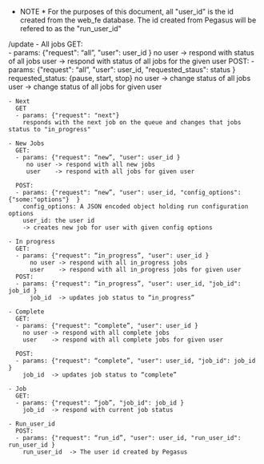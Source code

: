 * NOTE *
For the purposes of this document, all "user_id" is the id created from the web_fe database. The id created from 
Pegasus will be refered to as the "run_user_id"

/update
    - All jobs
      GET:   
      - params: {"request": “all”, "user": user_id }
         no user -> respond with status of all jobs
         user    -> respond with status of all jobs for the given user
      POST: 
      - params: {"request": “all”, "user": user_id, "requested_staus": status }
          requested_status: {pause, start, stop}
          no user -> change status of all jobs
          user      -> change status of all jobs for given user
          
    - Next
      GET
      - params: {"request": "next"}
        responds with the next job on the queue and changes that jobs status to "in_progress"

    - New Jobs
      GET: 
      - params: {"request": “new”, "user": user_id }
         no user -> respond with all new jobs
         user    -> respond with all jobs for given user
 
      POST: 
      - params: {"request": “new”, "user": user_id, "config_options": {"some:"options"}  }
        config_options: A JSON encoded object holding run configuration options
        user_id: the user id
        -> creates new job for user with given config options

    - In progress
      GET: 
      - params: {"request": “in_progress”, "user": user_id }
          no user -> respond with all in_progress jobs
          user    -> respond with all in_progress jobs for given user
      POST:
      - params: {"request": “in_progress”, "user": user_id, "job_id": job_id }
          job_id  -> updates job status to “in_progress”

    - Complete
      GET: 
      - params: {"request": “complete”, "user": user_id }
        no user -> respond with all complete jobs
        user    -> respond with all complete jobs for given user
        
      POST:
      - params: {"request": “complete”, "user": user_id, "job_id": job_id }
        job_id  -> updates job status to “complete”

    - Job
      GET: 
      - params: {"request": “job”, "job_id": job_id }
        job_id  -> respond with current job status
      
    - Run_user_id
      POST:
      - params: {"request": “run_id”, "user": user_id, "run_user_id": run_user_id }
        run_user_id  -> The user id created by Pegasus



